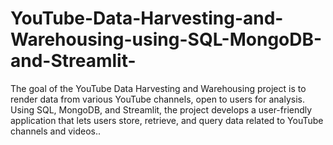 # YouTube-Data-Harvesting-and-Warehousing-using-SQL-MongoDB-and-Streamlit-
The goal of the YouTube Data Harvesting and Warehousing project is to render data from various YouTube channels, open to users for analysis. Using SQL, MongoDB, and Streamlit, the project develops a user-friendly application that lets users store, retrieve, and query data related to YouTube channels and videos..
